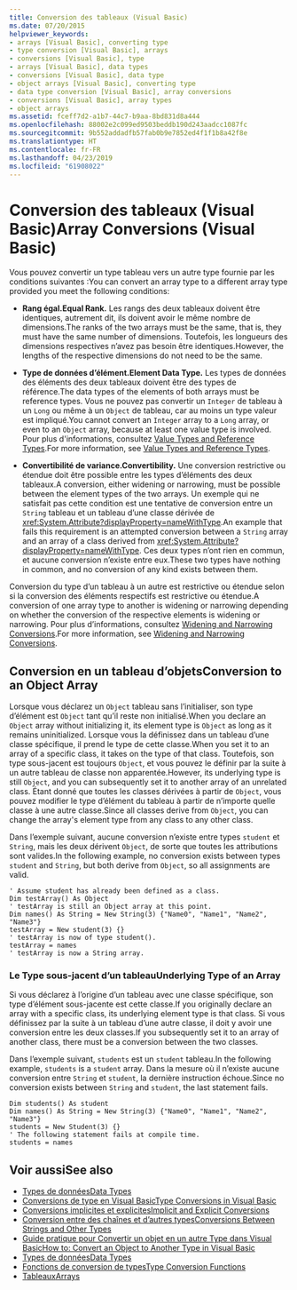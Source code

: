 ```yaml
---
title: Conversion des tableaux (Visual Basic)
ms.date: 07/20/2015
helpviewer_keywords:
- arrays [Visual Basic], converting type
- type conversion [Visual Basic], arrays
- conversions [Visual Basic], type
- arrays [Visual Basic], data types
- conversions [Visual Basic], data type
- object arrays [Visual Basic], converting type
- data type conversion [Visual Basic], array conversions
- conversions [Visual Basic], array types
- object arrays
ms.assetid: fceff7d2-a1b7-44c7-b9aa-8bd831d8a444
ms.openlocfilehash: 88002e2c099ed9503beddb190d243aadcc1087fc
ms.sourcegitcommit: 9b552addadfb57fab0b9e7852ed4f1f1b8a42f8e
ms.translationtype: HT
ms.contentlocale: fr-FR
ms.lasthandoff: 04/23/2019
ms.locfileid: "61908022"
---
```

# <a name="array-conversions-visual-basic"></a><span data-ttu-id="546f6-102">Conversion des tableaux (Visual Basic)</span><span class="sxs-lookup"><span data-stu-id="546f6-102">Array Conversions (Visual Basic)</span></span>
<span data-ttu-id="546f6-103">Vous pouvez convertir un type tableau vers un autre type fournie par les conditions suivantes :</span><span class="sxs-lookup"><span data-stu-id="546f6-103">You can convert an array type to a different array type provided you meet the following conditions:</span></span>  
  
- <span data-ttu-id="546f6-104">**Rang égal.**</span><span class="sxs-lookup"><span data-stu-id="546f6-104">**Equal Rank.**</span></span> <span data-ttu-id="546f6-105">Les rangs des deux tableaux doivent être identiques, autrement dit, ils doivent avoir le même nombre de dimensions.</span><span class="sxs-lookup"><span data-stu-id="546f6-105">The ranks of the two arrays must be the same, that is, they must have the same number of dimensions.</span></span> <span data-ttu-id="546f6-106">Toutefois, les longueurs des dimensions respectives n’avez pas besoin être identiques.</span><span class="sxs-lookup"><span data-stu-id="546f6-106">However, the lengths of the respective dimensions do not need to be the same.</span></span>  
  
- <span data-ttu-id="546f6-107">**Type de données d’élément.**</span><span class="sxs-lookup"><span data-stu-id="546f6-107">**Element Data Type.**</span></span> <span data-ttu-id="546f6-108">Les types de données des éléments des deux tableaux doivent être des types de référence.</span><span class="sxs-lookup"><span data-stu-id="546f6-108">The data types of the elements of both arrays must be reference types.</span></span> <span data-ttu-id="546f6-109">Vous ne pouvez pas convertir un `Integer` de tableau à un `Long` ou même à un `Object` de tableau, car au moins un type valeur est impliqué.</span><span class="sxs-lookup"><span data-stu-id="546f6-109">You cannot convert an `Integer` array to a `Long` array, or even to an `Object` array, because at least one value type is involved.</span></span> <span data-ttu-id="546f6-110">Pour plus d'informations, consultez [Value Types and Reference Types](../../../../visual-basic/programming-guide/language-features/data-types/value-types-and-reference-types.md).</span><span class="sxs-lookup"><span data-stu-id="546f6-110">For more information, see [Value Types and Reference Types](../../../../visual-basic/programming-guide/language-features/data-types/value-types-and-reference-types.md).</span></span>  
  
- <span data-ttu-id="546f6-111">**Convertibilité de variance.**</span><span class="sxs-lookup"><span data-stu-id="546f6-111">**Convertibility.**</span></span> <span data-ttu-id="546f6-112">Une conversion restrictive ou étendue doit être possible entre les types d’éléments des deux tableaux.</span><span class="sxs-lookup"><span data-stu-id="546f6-112">A conversion, either widening or narrowing, must be possible between the element types of the two arrays.</span></span> <span data-ttu-id="546f6-113">Un exemple qui ne satisfait pas cette condition est une tentative de conversion entre un `String` tableau et un tableau d’une classe dérivée de <xref:System.Attribute?displayProperty=nameWithType>.</span><span class="sxs-lookup"><span data-stu-id="546f6-113">An example that fails this requirement is an attempted conversion between a `String` array and an array of a class derived from <xref:System.Attribute?displayProperty=nameWithType>.</span></span> <span data-ttu-id="546f6-114">Ces deux types n’ont rien en commun, et aucune conversion n’existe entre eux.</span><span class="sxs-lookup"><span data-stu-id="546f6-114">These two types have nothing in common, and no conversion of any kind exists between them.</span></span>  
  
 <span data-ttu-id="546f6-115">Conversion du type d’un tableau à un autre est restrictive ou étendue selon si la conversion des éléments respectifs est restrictive ou étendue.</span><span class="sxs-lookup"><span data-stu-id="546f6-115">A conversion of one array type to another is widening or narrowing depending on whether the conversion of the respective elements is widening or narrowing.</span></span> <span data-ttu-id="546f6-116">Pour plus d’informations, consultez [Widening and Narrowing Conversions](../../../../visual-basic/programming-guide/language-features/data-types/widening-and-narrowing-conversions.md).</span><span class="sxs-lookup"><span data-stu-id="546f6-116">For more information, see [Widening and Narrowing Conversions](../../../../visual-basic/programming-guide/language-features/data-types/widening-and-narrowing-conversions.md).</span></span>  
  
## <a name="conversion-to-an-object-array"></a><span data-ttu-id="546f6-117">Conversion en un tableau d’objets</span><span class="sxs-lookup"><span data-stu-id="546f6-117">Conversion to an Object Array</span></span>  
 <span data-ttu-id="546f6-118">Lorsque vous déclarez un `Object` tableau sans l’initialiser, son type d’élément est `Object` tant qu’il reste non initialisé.</span><span class="sxs-lookup"><span data-stu-id="546f6-118">When you declare an `Object` array without initializing it, its element type is `Object` as long as it remains uninitialized.</span></span> <span data-ttu-id="546f6-119">Lorsque vous la définissez dans un tableau d’une classe spécifique, il prend le type de cette classe.</span><span class="sxs-lookup"><span data-stu-id="546f6-119">When you set it to an array of a specific class, it takes on the type of that class.</span></span> <span data-ttu-id="546f6-120">Toutefois, son type sous-jacent est toujours `Object`, et vous pouvez le définir par la suite à un autre tableau de classe non apparentée.</span><span class="sxs-lookup"><span data-stu-id="546f6-120">However, its underlying type is still `Object`, and you can subsequently set it to another array of an unrelated class.</span></span> <span data-ttu-id="546f6-121">Étant donné que toutes les classes dérivées à partir de `Object`, vous pouvez modifier le type d’élément du tableau à partir de n’importe quelle classe à une autre classe.</span><span class="sxs-lookup"><span data-stu-id="546f6-121">Since all classes derive from `Object`, you can change the array's element type from any class to any other class.</span></span>  
  
 <span data-ttu-id="546f6-122">Dans l’exemple suivant, aucune conversion n’existe entre types `student` et `String`, mais les deux dérivent `Object`, de sorte que toutes les attributions sont valides.</span><span class="sxs-lookup"><span data-stu-id="546f6-122">In the following example, no conversion exists between types `student` and `String`, but both derive from `Object`, so all assignments are valid.</span></span>  
  
```  
' Assume student has already been defined as a class.  
Dim testArray() As Object  
' testArray is still an Object array at this point.  
Dim names() As String = New String(3) {"Name0", "Name1", "Name2", "Name3"}  
testArray = New student(3) {}  
' testArray is now of type student().  
testArray = names  
' testArray is now a String array.  
```  
  
### <a name="underlying-type-of-an-array"></a><span data-ttu-id="546f6-123">Le Type sous-jacent d’un tableau</span><span class="sxs-lookup"><span data-stu-id="546f6-123">Underlying Type of an Array</span></span>  
 <span data-ttu-id="546f6-124">Si vous déclarez à l’origine d’un tableau avec une classe spécifique, son type d’élément sous-jacente est cette classe.</span><span class="sxs-lookup"><span data-stu-id="546f6-124">If you originally declare an array with a specific class, its underlying element type is that class.</span></span> <span data-ttu-id="546f6-125">Si vous définissez par la suite à un tableau d’une autre classe, il doit y avoir une conversion entre les deux classes.</span><span class="sxs-lookup"><span data-stu-id="546f6-125">If you subsequently set it to an array of another class, there must be a conversion between the two classes.</span></span>  
  
 <span data-ttu-id="546f6-126">Dans l’exemple suivant, `students` est un `student` tableau.</span><span class="sxs-lookup"><span data-stu-id="546f6-126">In the following example, `students` is a `student` array.</span></span> <span data-ttu-id="546f6-127">Dans la mesure où il n’existe aucune conversion entre `String` et `student`, la dernière instruction échoue.</span><span class="sxs-lookup"><span data-stu-id="546f6-127">Since no conversion exists between `String` and `student`, the last statement fails.</span></span>  
  
```  
Dim students() As student  
Dim names() As String = New String(3) {"Name0", "Name1", "Name2", "Name3"}  
students = New Student(3) {}  
' The following statement fails at compile time.  
students = names  
```  
  
## <a name="see-also"></a><span data-ttu-id="546f6-128">Voir aussi</span><span class="sxs-lookup"><span data-stu-id="546f6-128">See also</span></span>

- [<span data-ttu-id="546f6-129">Types de données</span><span class="sxs-lookup"><span data-stu-id="546f6-129">Data Types</span></span>](../../../../visual-basic/programming-guide/language-features/data-types/index.md)
- [<span data-ttu-id="546f6-130">Conversions de type en Visual Basic</span><span class="sxs-lookup"><span data-stu-id="546f6-130">Type Conversions in Visual Basic</span></span>](../../../../visual-basic/programming-guide/language-features/data-types/type-conversions.md)
- [<span data-ttu-id="546f6-131">Conversions implicites et explicites</span><span class="sxs-lookup"><span data-stu-id="546f6-131">Implicit and Explicit Conversions</span></span>](../../../../visual-basic/programming-guide/language-features/data-types/implicit-and-explicit-conversions.md)
- [<span data-ttu-id="546f6-132">Conversion entre des chaînes et d’autres types</span><span class="sxs-lookup"><span data-stu-id="546f6-132">Conversions Between Strings and Other Types</span></span>](../../../../visual-basic/programming-guide/language-features/data-types/conversions-between-strings-and-other-types.md)
- [<span data-ttu-id="546f6-133">Guide pratique pour Convertir un objet en un autre Type dans Visual Basic</span><span class="sxs-lookup"><span data-stu-id="546f6-133">How to: Convert an Object to Another Type in Visual Basic</span></span>](../../../../visual-basic/programming-guide/language-features/data-types/how-to-convert-an-object-to-another-type.md)
- [<span data-ttu-id="546f6-134">Types de données</span><span class="sxs-lookup"><span data-stu-id="546f6-134">Data Types</span></span>](../../../../visual-basic/language-reference/data-types/index.md)
- [<span data-ttu-id="546f6-135">Fonctions de conversion de types</span><span class="sxs-lookup"><span data-stu-id="546f6-135">Type Conversion Functions</span></span>](../../../../visual-basic/language-reference/functions/type-conversion-functions.md)
- [<span data-ttu-id="546f6-136">Tableaux</span><span class="sxs-lookup"><span data-stu-id="546f6-136">Arrays</span></span>](../../../../visual-basic/programming-guide/language-features/arrays/index.md)
